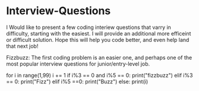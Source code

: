 # Interview-Questions
I Would like to present a few coding interiew questions that varry in difficulty, starting with the easiest. I will provide an additional more efficeint or difficult solution. 
Hope this will help you code better, and even help land that next job! 

Fizzbuzz:
The first coding problem is an easier one, and perhaps one of the most popular interview questions for junior/entry-level job.

for i in range(1,99)
    i += 1
    if i%3 == 0 and i%5 == 0:
        print("fizzbuzz")
    elif i%3 == 0:
        print("Fizz")
    elif i%5 ==0:
        print("Buzz")
    else:
        print(i)

